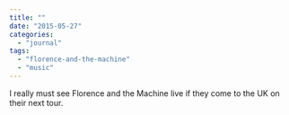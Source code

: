```yaml
---
title: ""
date: "2015-05-27"
categories: 
  - "journal"
tags: 
  - "florence-and-the-machine"
  - "music"
---
```


I really must see Florence and the Machine live if they come to the UK on their next tour.
